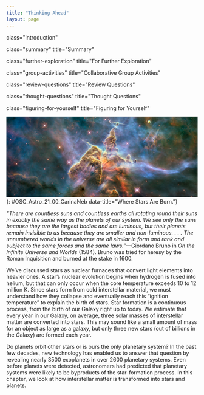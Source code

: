 ```yaml
---
title: "Thinking Ahead"
layout: page
---
```



<cnx-pi data-type="cnx.flag.introduction"> class="introduction" </cnx-pi>

<cnx-pi data-type="cnx.eoc">class="summary" title="Summary"</cnx-pi>

<cnx-pi data-type="cnx.eoc">class="further-exploration" title="For Further Exploration"</cnx-pi>

<cnx-pi data-type="cnx.eoc">class="group-activities" title="Collaborative Group Activities"</cnx-pi>

<cnx-pi data-type="cnx.eoc">class="review-questions" title="Review Questions"</cnx-pi>

<cnx-pi data-type="cnx.eoc">class="thought-questions" title="Thought Questions"</cnx-pi>

<cnx-pi data-type="cnx.eoc">class="figuring-for-yourself" title="Figuring for Yourself"</cnx-pi>

 ![The Carina Nebula. This image shows two cone-shaped nebulae within the larger Carina Nebula. At the very top, or apex, of each gaseous &#x201C;cone&#x201D; are thin jets of material flowing into space at right angles from the cones.](../resources/OSC_Astro_21_00_CarinaNeb.jpg "We see a close-up of part of the Carina Nebula taken with the Hubble Space Telescope. This image reveals jets powered by newly forming stars embedded in a great cloud of gas and dust. Parts of the clouds are glowing from the energy of very young stars recently formed within them. (credit: modification of work by NASA, ESA, and M. Livio and the Hubble 20th Anniversary Team (STScI))"){: #OSC_Astro_21_00_CarinaNeb data-title="Where Stars Are Born."}

*“There are countless suns and countless earths all rotating round their suns in exactly the same way as the planets of our system. We see only the suns because they are the largest bodies and are luminous, but their planets remain invisible to us because they are smaller and non-luminous. . . . The unnumbered worlds in the universe are all similar in form and rank and subject to the same forces and the same laws.”*—Giordano Bruno in *On the Infinite Universe and Worlds* (1584). Bruno was tried for heresy by the Roman Inquisition and burned at the stake in 1600.

We’ve discussed stars as nuclear furnaces that convert light elements into heavier ones. A star’s nuclear evolution begins when hydrogen is fused into helium, but that can only occur when the core temperature exceeds 10 to 12 million K. Since stars form from cold interstellar material, we must understand how they collapse and eventually reach this “ignition temperature” to explain the birth of stars. Star formation is a continuous process, from the birth of our Galaxy right up to today. We estimate that every year in our Galaxy, on average, three solar masses of interstellar matter are converted into stars. This may sound like a small amount of mass for an object as large as a galaxy, but only three new stars (out of billions in the *G*alaxy) are formed each year.

Do planets orbit other stars or is ours the only planetary system? In the past few decades, new technology has enabled us to answer that question by revealing nearly 3500 exoplanets in over 2600 planetary systems. Even before planets were detected, astronomers had predicted that planetary systems were likely to be byproducts of the star-formation process. In this chapter, we look at how interstellar matter is transformed into stars and planets.

